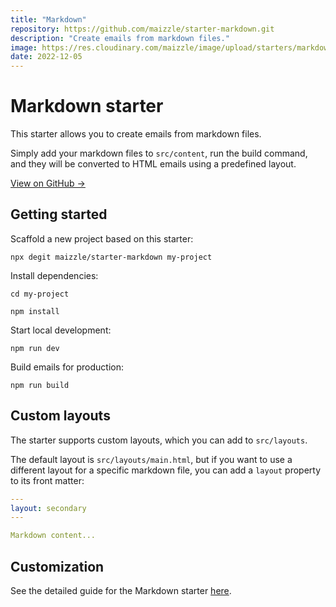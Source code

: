 ```yaml
---
title: "Markdown"
repository: https://github.com/maizzle/starter-markdown.git
description: "Create emails from markdown files."
image: https://res.cloudinary.com/maizzle/image/upload/starters/markdown.jpg
date: 2022-12-05
---
```


# Markdown starter

This starter allows you to create emails from markdown files.

Simply add your markdown files to `src/content`, run the build command, and they will be converted to HTML emails using a predefined layout.

[View on GitHub &rarr;](https://github.com/maizzle/starter-markdown.git)

## Getting started

Scaffold a new project based on this starter:

<terminal show-copy>

  ```
  npx degit maizzle/starter-markdown my-project
  ```

</terminal>

Install dependencies:

<terminal show-copy>

  ```
  cd my-project

  npm install
  ```

</terminal>

Start local development:

<terminal show-copy>

  ```
  npm run dev
  ```

</terminal>

Build emails for production:

<terminal show-copy>

  ```
  npm run build
  ```

</terminal>

## Custom layouts

The starter supports custom layouts, which you can add to `src/layouts`.

The default layout is `src/layouts/main.html`, but if you want to use a different layout for a specific markdown file, you can add a `layout` property to its front matter:

<code-sample title="src/content/example.md">

  ```yaml
  ---
  layout: secondary
  ---

  Markdown content...
  ```

</code-sample>

## Customization

See the detailed guide for the Markdown starter [here](/guides/markdown-emails/).
